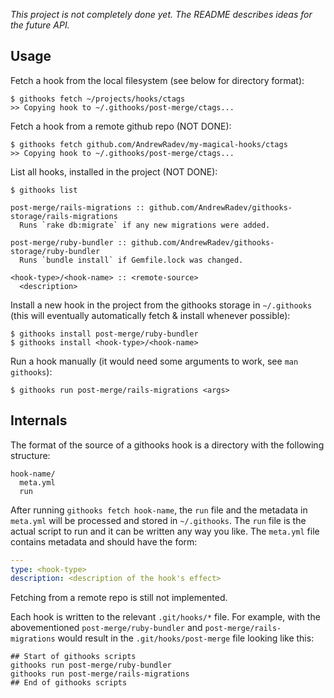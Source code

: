 *This project is not completely done yet. The README describes ideas for the future API.*

## Usage

Fetch a hook from the local filesystem (see below for directory format):

    $ githooks fetch ~/projects/hooks/ctags
    >> Copying hook to ~/.githooks/post-merge/ctags...

Fetch a hook from a remote github repo (NOT DONE):

    $ githooks fetch github.com/AndrewRadev/my-magical-hooks/ctags
    >> Copying hook to ~/.githooks/post-merge/ctags...

List all hooks, installed in the project (NOT DONE):

    $ githooks list

    post-merge/rails-migrations :: github.com/AndrewRadev/githooks-storage/rails-migrations
      Runs `rake db:migrate` if any new migrations were added.

    post-merge/ruby-bundler :: github.com/AndrewRadev/githooks-storage/ruby-bundler
      Runs `bundle install` if Gemfile.lock was changed.

    <hook-type>/<hook-name> :: <remote-source>
      <description>

Install a new hook in the project from the githooks storage in `~/.githooks`
(this will eventually automatically fetch & install whenever possible):

    $ githooks install post-merge/ruby-bundler
    $ githooks install <hook-type>/<hook-name>

Run a hook manually (it would need some arguments to work, see `man githooks`):

    $ githooks run post-merge/rails-migrations <args>

## Internals

The format of the source of a githooks hook is a directory with the following
structure:

    hook-name/
      meta.yml
      run

After running `githooks fetch hook-name`, the `run` file and the metadata in
`meta.yml` will be processed and stored in `~/.githooks`. The `run` file is the
actual script to run and it can be written any way you like. The `meta.yml`
file contains metadata and should have the form:

``` yaml
---
type: <hook-type>
description: <description of the hook's effect>
```

Fetching from a remote repo is still not implemented.

Each hook is written to the relevant `.git/hooks/*` file. For example, with the
abovementioned `post-merge/ruby-bundler` and `post-merge/rails-migrations`
would result in the `.git/hooks/post-merge` file looking like this:

    ## Start of githooks scripts
    githooks run post-merge/ruby-bundler
    githooks run post-merge/rails-migrations
    ## End of githooks scripts
